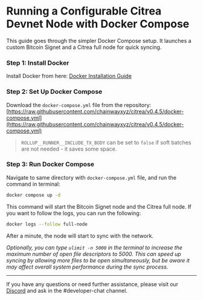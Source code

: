 # Running a Configurable Citrea Devnet Node with Docker Compose

This guide goes through the simpler Docker Compose setup. It launches a custom Bitcoin Signet and a Citrea full node for quick syncing.

### Step 1: Install Docker

Install Docker from here: [Docker Installation Guide](https://docs.docker.com/get-docker/)

### Step 2: Set Up Docker Compose

Download the `docker-compose.yml` file from the repository: [https://raw.githubusercontent.com/chainwayxyz/citrea/v0.4.5/docker-compose.yml](https://raw.githubusercontent.com/chainwayxyz/citrea/v0.4.5/docker-compose.yml)

> `ROLLUP__RUNNER__INCLUDE_TX_BODY` can be set to `false` if soft batches are not needed - it saves some space.

### Step 3: Run Docker Compose

Navigate to same directory with `docker-compose.yml` file, and run the command in terminal:

```sh
docker compose up -d
```

This command will start the Bitcoin Signet node and the Citrea full node. If you want to follow the logs, you can run the following:

```sh
docker logs --follow full-node
```

After a minute, the node will start to sync with the network.

_Optionally, you can type `ulimit -n 5000` in the terminal to increase the maximum number of open file descriptors to 5000. This can speed up syncing by allowing more files to be open simultaneously, but be aware it may affect overall system performance during the sync process._

-------------------------

If you have any questions or need further assistance, please visit our [Discord](https://discord.gg/citrea) and ask in the #developer-chat channel.